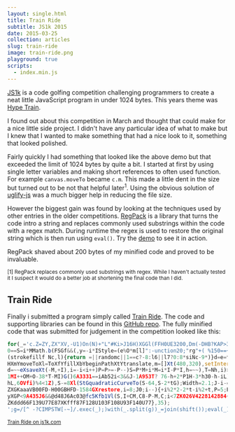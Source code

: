 ```yaml
---
layout: single.html
title: Train Ride
subtitle: JS1k 2015
date: 2015-03-25
collection: articles
slug: train-ride
image: train-ride.png
playground: true
scripts: 
  - index.min.js
---
```


[JS1k](http://js1k.com/) is a code golfing competition challenging programmers to create a neat little JavaScript program in under 1024 bytes. This years theme was [Hype Train](http://js1k.com/2015-hypetrain/).

I found out about this competition in March and thought that could make for a nice little side project. I didn't have any particular idea of what to make but I knew that I wanted to make something that had a nice look to it, something that looked polished.


Fairly quickly I had something that looked like the above demo but that exceeded the limit of 1024 bytes by quite a bit. I started at first by using single letter variables and making short references to often used function. For example `canvas.moveTo` became `c.m`. This made a little dent in the size but turned out to be not that helpful later<sup>1</sup>. Using the obvious solution of [uglify-js](https://www.npmjs.com/package/uglify-js) was a much bigger help in reducing the file size.

However the biggest gain was found by looking at the techniques used by other entries in the older competitions. [RegPack](https://github.com/Siorki/RegPack/) is a library that turns the code intro a string and replaces commonly used substrings within the code with a regex match. During runtime the regex is used to restore the original string which is then run using `eval()`. Try the [demo](http://siorki.github.io/regPack.html) to see it in action.

RegPack shaved about 200 bytes of my minified code and proved to be invaluable.

<sup>[1] RegPack replaces commonly used substrings with regex. While I haven't actually tested it I suspect it would do a better job at shortening the final code than I did.</sup>

## Train Ride

Finally i submitted a program simply called [Train Ride](http://js1k.com/2015-hypetrain/demo/2325). The code and supporting libraries can be found in this [GitHub repo](https://github.com/FakeYou/js1k-2015). The fully minified code that was submitted for judgement in the competition looked like this:

```javascript
for(_='c.Z=ZY,ZX"XV,-U1)On(N)+"L"#Ki>J16H)XGGl(FFH0UE3200,Dm(-DHB?KAP>30A@P+dNi,Zline(),
0==S=i*MMath.b(FSGf&&(,y=-i*IStyle=(e%O*m[l]":-unction20;"rg"+( %150==+VE+Ni-1,for(L,"+
(strokefillf Nc,l){return =||randomc||1==c?-8:l6||l7?0:8*siNc-9*)}d=e=t=64,M=32,I=
HXmYmoveToXl=ToXfYfillXbYbeginPathXtYtranslate,m=[]Xt(480,320),setInterval(f{e+=.6,
d=~~eXsaveXt(-M,+I),i=-i<i++)P=P>=-P--)S=P*M+i*M=i*I-P*I,h=~~),T=Nh,i)>5i<0||J2G+h+
1MI++OM+O-38*T-MI)G()6A3331==iAb52i<3&&J-1A953T? 76-h+2*P1H-3*h30-h-iL) 113-h+3*PH1-
hL,6OVfi)%4<1Z),S-=8Xl(StGquadraticCurveTo(S-64,S-2*tG);Width=2.1;J-i-=.5)Xm(S-6322+1O;
ZXGKaaaVB00FD-H00GBHFD-1584GXrestore,i=8;J0;i--){+i%2*2-2*t-i%2+t,P=5;P<32;P+=2)C=8-P+
yXGP<9A435J6&&@d48J6Ac03@fc5Kfb1Vl(S,I+CM,C8-P-M,C;i<7ZK026V4228142884+4)}
ZKddd66F139U77E87XKfff87F128U103F108U93F140U77},35);
';g=/[^ -?CIMPSTW[-~]/.exec(_);)with(_.split(g))_=join(shift());eval(_)
```

<small>[Train Ride on js1k.com](http://js1k.com/2015-hypetrain/demo/2325)<small>